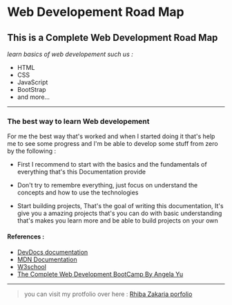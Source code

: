# __Web Developement Road Map__
## __This is a Complete Web Development Road Map__
_learn basics of web developement such us :_
* HTML
* CSS
* JavaScript
* BootStrap
* and more...
___
### __The best way to learn Web developement__
For me the best way that's worked and when I started doing it that's help me to see some progress and I'm be able to develop some stuff from zero by the following :

* First I recommend to start with the basics and the fundamentals of everything that's this Documentation provide

* Don't try to remembre everything, just focus on understand the concepts and how to use the technologies 

 * Start building projects, That's the goal of writing this documentation, It's give you a amazing projects that's you can do with basic understanding that's makes you learn more and be able to build projects on your own

#### __References :__
* [DevDocs documentation](https://devdocs.io/)
* [MDN Documentation](https://developer.mozilla.org/)
* [W3school](https://www.w3schools.com/)
* [The Complete Web Development BootCamp By Angela Yu](https://www.youtube.com/playlist?list=PLmv0h_u-BMKtON5uMdSz4_4zwnd2gyXNq)

___

> you can visit my protfolio over here :
[Rhiba Zakaria porfolio](https://zak-rhiba.codes)
